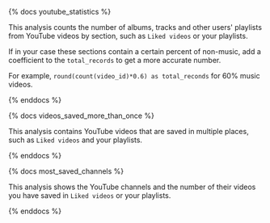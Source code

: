 {% docs youtube_statistics %}

This analysis counts the number of albums, tracks and other users' playlists from YouTube videos by section, such as `Liked videos` or your playlists.

If in your case these sections contain a certain percent of non-music, add a coefficient to the `total_records` to get a more accurate number.

For example, `round(count(video_id)*0.6) as total_reconds` for 60% music videos.

{% enddocs %}

{% docs videos_saved_more_than_once %}

This analysis contains YouTube videos that are saved in multiple places, such as `Liked videos` and your playlists.

{% enddocs %}

{% docs most_saved_channels %}

This analysis shows the YouTube channels and the number of their videos you have saved in `Liked videos` or your playlists.

{% enddocs %}
